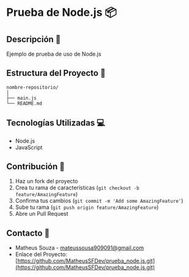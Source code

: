 # Prueba de Node.js 📦

## Descripción 📝
Ejemplo de prueba de uso de Node.js

## Estructura del Proyecto 📁
```
nombre-repositorio/
│
├── main.js
└── README.md
```

## Tecnologías Utilizadas 💻
- Node.js
- JavaScript

## Contribución 🤝
1. Haz un fork del proyecto
2. Crea tu rama de características (`git checkout -b feature/AmazingFeature`)
3. Confirma tus cambios (`git commit -m 'Add some AmazingFeature'`)
4. Sube tu rama (`git push origin feature/AmazingFeature`)
5. Abre un Pull Request

## Contacto 📧
- Matheus Souza - [mateussousa909091@gmail.com](mailto:mateussousa909091@gmail.com)
- Enlace del Proyecto: [https://github.com/MatheusSFDev/prueba_node.js.git](https://github.com/MatheusSFDev/prueba_node.js.git)
